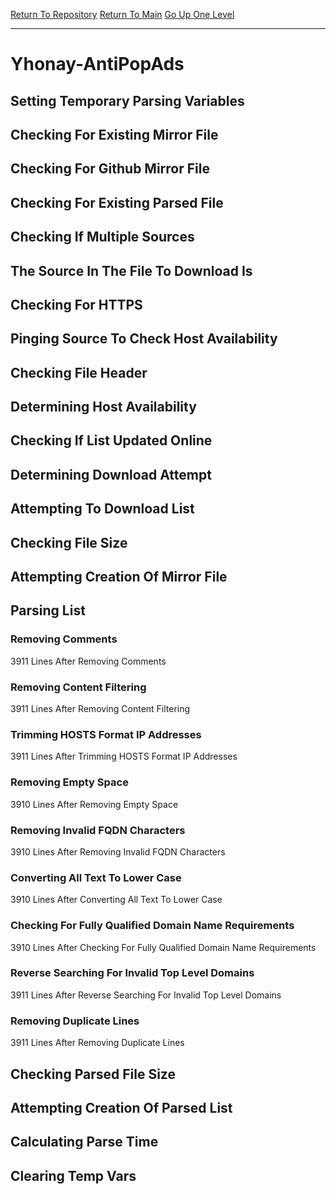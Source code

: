 [Return To Repository](https://github.com/deathbybandaid/piholeparser/)
[Return To Main](https://github.com/deathbybandaid/piholeparser/blob/master/RecentRunLogs/Mainlog.md)
[Go Up One Level](https://github.com/deathbybandaid/piholeparser/blob/master/RecentRunLogs/TopLevelScripts/30-Processing-Blacklists.md)
____________________________________
# Yhonay-AntiPopAds
## Setting Temporary Parsing Variables
## Checking For Existing Mirror File
## Checking For Github Mirror File
## Checking For Existing Parsed File
## Checking If Multiple Sources
## The Source In The File To Download Is
## Checking For HTTPS
## Pinging Source To Check Host Availability
## Checking File Header
## Determining Host Availability
## Checking If List Updated Online
## Determining Download Attempt
## Attempting To Download List
## Checking File Size
## Attempting Creation Of Mirror File
## Parsing List
### Removing Comments
3911 Lines After Removing Comments
### Removing Content Filtering
3911 Lines After Removing Content Filtering
### Trimming HOSTS Format IP Addresses
3911 Lines After Trimming HOSTS Format IP Addresses
### Removing Empty Space
3910 Lines After Removing Empty Space
### Removing Invalid FQDN Characters
3910 Lines After Removing Invalid FQDN Characters
### Converting All Text To Lower Case
3910 Lines After Converting All Text To Lower Case
### Checking For Fully Qualified Domain Name Requirements
3910 Lines After Checking For Fully Qualified Domain Name Requirements
### Reverse Searching For Invalid Top Level Domains
3911 Lines After Reverse Searching For Invalid Top Level Domains
### Removing Duplicate Lines
3911 Lines After Removing Duplicate Lines
## Checking Parsed File Size
## Attempting Creation Of Parsed List
## Calculating Parse Time
## Clearing Temp Vars
